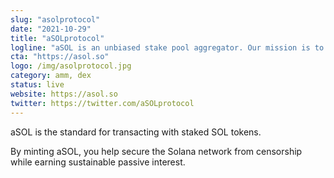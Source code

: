 ```yaml
---
slug: "asolprotocol"
date: "2021-10-29"
title: "aSOLprotocol"
logline: "aSOL is an unbiased stake pool aggregator. Our mission is to ensure all SOL on Solana is staked into stake pools."
cta: "https://asol.so"
logo: /img/asolprotocol.jpg
category: amm, dex
status: live
website: https://asol.so
twitter: https://twitter.com/aSOLprotocol
---
```


aSOL is the standard for transacting with staked SOL tokens.

By minting aSOL, you help secure the Solana network from censorship while earning sustainable passive interest.
